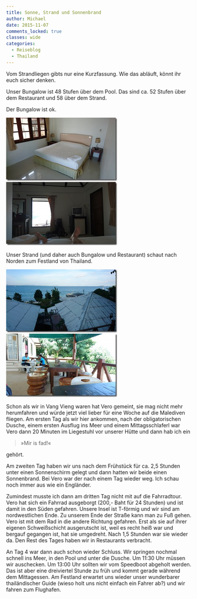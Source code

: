 ```yaml
---
title: Sonne, Strand und Sonnenbrand
author: Michael
date: 2015-11-07
comments_locked: true
classes: wide
categories:
  - Reiseblog
  - Thailand
---
```


<p>Vom Strandliegen gibts nur eine Kurzfassung. Wie das abläuft, könnt ihr euch sicher denken.</p> <p>Unser Bungalow ist 48 Stufen über dem Pool. Das sind ca. 52 Stufen über dem Restaurant und 58 über dem Strand.</p> <p>Der Bungalow ist ok.</p> <p><a href="/assets/images/2015/11/DSC_15921.jpg"><img src="/assets/images/2015/11/DSC_1592_thumb.jpg" width="301" height="171" alt="DSC_1592" border="0" /></a><a href="/assets/images/2015/11/DSC_1593.jpg"><img src="/assets/images/2015/11/DSC_1593_thumb.jpg" width="301" height="171" alt="DSC_1593" border="0" /></a></p> <p>Unser Strand (und daher auch Bungalow und Restaurant) schaut nach Norden zum Festland von Thailand.</p> <p><a href="/assets/images/2015/11/DSC_1605.jpg"><img src="/assets/images/2015/11/DSC_1605_thumb.jpg" width="301" height="171" alt="DSC_1605" border="0" /></a><a href="/assets/images/2015/11/DSC_1597.jpg"><img src="/assets/images/2015/11/DSC_1597_thumb.jpg" width="301" height="171" alt="DSC_1597" border="0" /></a></p> <p>Schon als wir in Vang Vieng waren hat Vero gemeint, sie mag nicht mehr herumfahren und würde jetzt viel lieber für eine Woche auf die Malediven fliegen. Am ersten Tag als wir hier ankommen, nach der obligatorischen Dusche, einem ersten Ausflug ins Meer und einem Mittagsschlaferl war Vero dann 20 Minuten im Liegestuhl vor unserer Hütte und dann hab ich ein</p> <blockquote> <p>&raquo;Mir is fad!&laquo;</p></blockquote> <p>gehört.</p> <p>Am zweiten Tag haben wir uns nach dem Frühstück für ca. 2,5 Stunden unter einen Sonnenschirm gelegt und dann hatten wir beide einen Sonnenbrand. Bei Vero war der nach einem Tag wieder weg. Ich schau noch immer aus wie ein Engländer.</p> <p>Zumindest musste ich dann am dritten Tag nicht mit auf die Fahrradtour. Vero hat sich ein Fahrrad ausgeborgt (200,- Baht für 24 Stunden) und ist damit in den Süden gefahren. Unsere Insel ist T-förmig und wir sind am nordwestlichen Ende. Zu unserem Ende der Straße kann man zu Fuß gehen. Vero ist mit dem Rad in die andere Richtung gefahren. Erst als sie auf ihrer eigenen Schweißschicht ausgerutscht ist, weil es recht heiß war und bergauf gegangen ist, hat sie umgedreht. Nach 1,5 Stunden war sie wieder da. Den Rest des Tages haben wir in Restaurants verbracht.</p> <p>An Tag 4 war dann auch schon wieder Schluss. Wir springen nochmal schnell ins Meer, in den Pool und unter die Dusche. Um 11:30 Uhr müssen wir auschecken. Um 13:00 Uhr sollten wir vom Speedboot abgeholt werden. Das ist aber eine dreiviertel Stunde zu früh und kommt gerade während dem Mittagessen. Am Festland erwartet uns wieder unser wunderbarer thailändischer Guide (wieso holt uns nicht einfach ein Fahrer ab?) und wir fahren zum Flughafen.</p>
